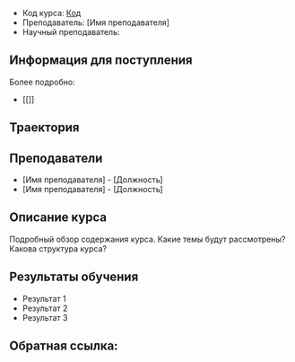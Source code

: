 
- Код курса: [Код]()
- Преподаватель: [Имя преподавателя]
- Научный преподаватель: 

## Информация для поступления


Более подробно:
- [[]]

## Траектория



## Преподаватели
- [Имя преподавателя] - [Должность]
- [Имя преподавателя] - [Должность]

## Описание курса
Подробный обзор содержания курса. Какие темы будут рассмотрены? Какова структура курса?

## Результаты обучения
- Результат 1
- Результат 2
- Результат 3

**Обратная ссылка**:
- 